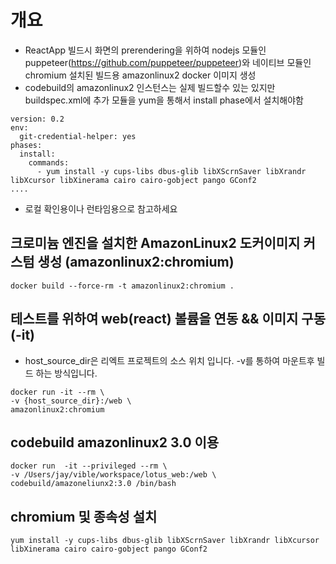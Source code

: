 # 개요
- ReactApp 빌드시 화면의 prerendering을 위하여 nodejs 모듈인 puppeteer(https://github.com/puppeteer/puppeteer)와 네이티브 모듈인 chromium 설치된 빌드용 amazonlinux2 docker 이미지 생성
- codebuild의 amazonlinux2 인스턴스는 실제 빌드할수 있는 있지만 buildspec.xml에 추가 모듈을 yum을 통해서 install phase에서 설치해야함
```
version: 0.2
env:
  git-credential-helper: yes    
phases:
  install:
    commands:
      - yum install -y cups-libs dbus-glib libXScrnSaver libXrandr libXcursor libXinerama cairo cairo-gobject pango GConf2
....
```
- 로컬 확인용이나 런타임용으로 참고하세요

## 크로미늄 엔진을 설치한 AmazonLinux2 도커이미지 커스텀 생성 (amazonlinux2:chromium)
```
docker build --force-rm	-t amazonlinux2:chromium .

```

## 테스트를 위하여 web(react) 볼륨을 연동 && 이미지 구동 (-it)
- host_source_dir은 리엑트 프로젝트의 소스 위치 입니다. -v를 통하여 마운트후 빌드 하는 방식입니다. 
```
docker run -it --rm \
-v {host_source_dir}:/web \
amazonlinux2:chromium
```


## codebuild amazonlinux2 3.0 이용
```
docker run  -it --privileged --rm \
-v /Users/jay/vible/workspace/lotus_web:/web \
codebuild/amazoneliunx2:3.0 /bin/bash

```

## chromium 및 종속성 설치
```
yum install -y cups-libs dbus-glib libXScrnSaver libXrandr libXcursor libXinerama cairo cairo-gobject pango GConf2
```